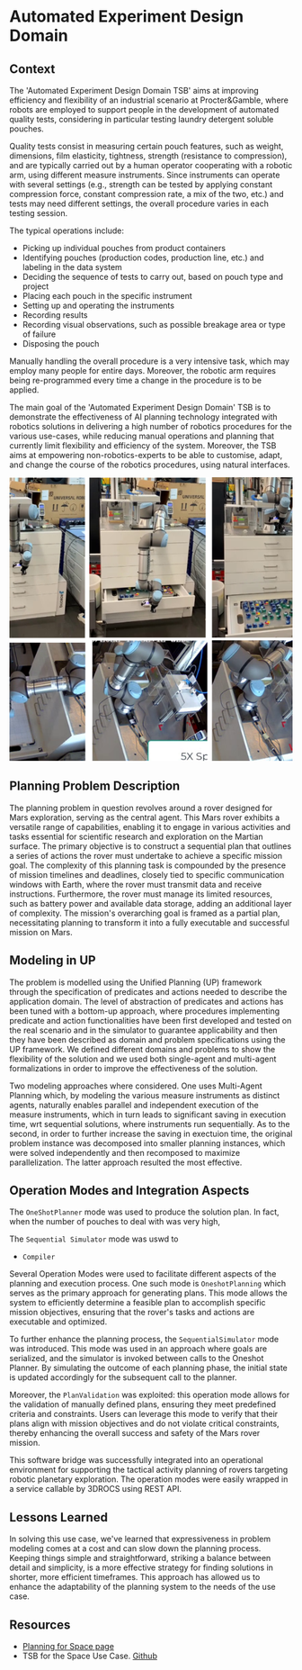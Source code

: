 # Automated Experiment Design Domain

## Context

The 'Automated Experiment Design Domain TSB' aims at improving efficiency and flexibility of an industrial scenario at Procter&Gamble, where robots are employed to support people in the development of automated quality tests, considering in particular testing laundry detergent soluble pouches. 

Quality tests consist in measuring certain pouch features, such as weight, dimensions, film elasticity, tightness, strength (resistance to compression), and are typically carried out by a human operator cooperating with a robotic arm, using different measure instruments. Since instruments can operate with several settings (e.g., strength can be tested by applying constant compression force, constant compression rate, a mix of the two, etc.) and tests may need different settings, the overall procedure varies in each testing session.

The typical operations include:
- Picking up individual pouches from product containers
- Identifying pouches (production codes, production line, etc.) and labeling in the data system
- Deciding the sequence of tests to carry out, based on pouch type and project
- Placing each pouch in the specific instrument
- Setting up and operating the instruments
- Recording results
- Recording visual observations, such as possible breakage area or type of failure
- Disposing the pouch

Manually handling the overall procedure is a very intensive task, which may employ many people for entire days. Moreover, the robotic arm requires being re-programmed every time a change in the procedure is to be applied. 

The main goal of the 'Automated Experiment Design Domain' TSB is to demonstrate the effectiveness of AI planning technology integrated with robotics solutions in delivering a high number of robotics procedures for the various use-cases, while reducing manual operations and planning that currently limit flexibility and efficiency of the system. Moreover, the TSB aims at empowering non-robotics-experts to be able to customise, adapt, and change the course of the robotics procedures, using natural interfaces.

![Automated Experiments](img/automated-experiments.png)

## Planning Problem Description

The planning problem in question revolves around a rover designed for Mars exploration, serving as the central agent. This Mars rover exhibits a versatile range of capabilities, enabling it to engage in various activities and tasks essential for scientific research and exploration on the Martian surface. The primary objective is to construct a sequential plan that outlines a series of actions the rover must undertake to achieve a specific mission goal. The complexity of this planning task is compounded by the presence of mission timelines and deadlines, closely tied to specific communication windows with Earth, where the rover must transmit data and receive instructions. Furthermore, the rover must manage its limited resources, such as battery power and available data storage, adding an additional layer of complexity. The mission's overarching goal is framed as a partial plan, necessitating planning to transform it into a fully executable and successful mission on Mars.

## Modeling in UP

The problem is modelled using the Unified Planning (UP) framework through the specification of predicates and actions needed to describe the application domain. The level of abstraction of predicates and actions has been tuned with a bottom-up approach, where procedures implementing predicate and action functionalities have been first developed and tested on the real scenario and in the simulator to guarantee applicability and then they have been described as domain and problem specifications using the UP framework. We defined different domains and problems to show the flexibility of the solution and we used both single-agent and multi-agent formalizations in order to improve the effectiveness of the solution.

Two modeling approaches where considered. One uses Multi-Agent Planning which, by modeling the various measure instruments as distinct agents, 
naturally enables parallel and independent execution of the measure instruments, which in turn leads to significant saving in execution time, wrt sequential solutions, where instruments run sequentially.  As to the second, in order to further increase the saving in exectuion time, the original problem instance was decomposed into smaller planning instances, which were solved independently and then recomposed to maximize parallelization. The latter approach resulted the most effective.

## Operation Modes and Integration Aspects

The `OneShotPlanner` mode was used to produce the solution plan. In fact, when the number of pouches to deal with was very high, 

The `Sequential Simulator` mode was uswd to 
- `Compiler`




Several Operation Modes were used to facilitate different aspects of the planning and execution process. One such mode is `OneshotPlanning` which serves as the primary approach for generating plans. This mode allows the system to efficiently determine a feasible plan to accomplish specific mission objectives, ensuring that the rover's tasks and actions are executable and optimized.

To further enhance the planning process, the `SequentialSimulator` mode was introduced. This mode was used in an approach where goals are serialized, and the simulator is invoked between calls to the Oneshot Planner. By simulating the outcome of each planning phase, the initial state is updated accordingly for the subsequent call to the planner.

Moreover, the `PlanValidation` was exploited: this operation mode allows for the validation of manually defined plans, ensuring they meet predefined criteria and constraints. Users can leverage this mode to verify that their plans align with mission objectives and do not violate critical constraints, thereby enhancing the overall success and safety of the Mars rover mission.

This software bridge was successfully integrated into an operational environment for supporting the tactical activity planning of rovers targeting robotic planetary exploration. The operation modes were easily wrapped in a service callable by 3DROCS using REST API.

## Lessons Learned

In solving this use case, we've learned that expressiveness in problem modeling comes at a cost and can slow down the planning process. Keeping things simple and straightforward, striking a balance between detail and simplicity, is a more effective strategy for finding solutions in shorter, more efficient timeframes. This approach has allowed us to enhance the adaptability of the planning system to the needs of the use case.

## Resources

- [Planning for Space page](https://www.ai4europe.eu/business-and-industry/case-studies/planning-space)
- TSB for the Space Use Case. [Github](https://github.com/aiplan4eu/tsb-space)
